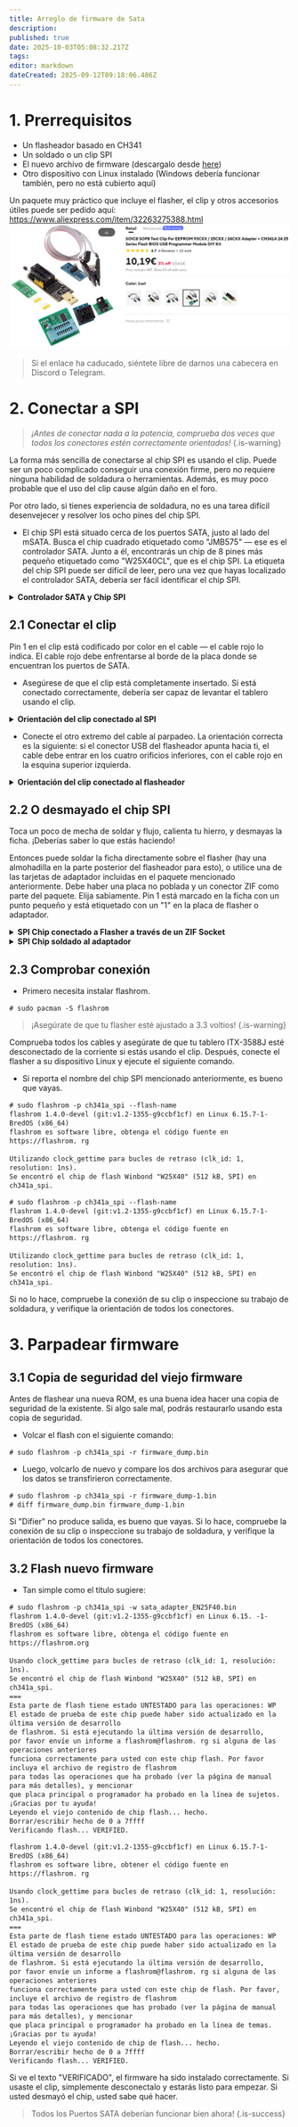 ```yaml
---
title: Arreglo de firmware de Sata
description:
published: true
date: 2025-10-03T05:08:32.217Z
tags:
editor: markdown
dateCreated: 2025-09-12T09:18:06.486Z
---
```


# 1. Prerrequisitos

- Un flasheador basado en CH341
- Un soldado o un clip SPI
- El nuevo archivo de firmware (descargalo desde [here](/wiki-itx3588j-pics/satafw/sata_adapter_en25f40.bin))
- Otro dispositivo con Linux instalado (Windows debería funcionar también, pero no está cubierto aquí)

Un paquete muy práctico que incluye el flasher, el clip y otros accesorios útiles puede ser pedido aquí:
https://www.aliexpress.com/item/32263275388.html
![spi-flasher.png](/wiki-itx3588j-pics/spi-flasher.png)

> Si el enlace ha caducado, siéntete libre de darnos una cabecera en Discord o Telegram.

# 2. Conectar a SPI

> _¡Antes de conectar nada a la potencia, comprueba dos veces que todos los conectores estén correctamente orientados!_
> {.is-warning}

La forma más sencilla de conectarse al chip SPI es usando el clip. Puede ser un poco complicado conseguir una conexión firme, pero no requiere ninguna habilidad de soldadura o herramientas. Además, es muy poco probable que el uso del clip cause algún daño en el foro.

Por otro lado, si tienes experiencia de soldadura, no es una tarea difícil desenvejecer y resolver los ocho pines del chip SPI.

- El chip SPI está situado cerca de los puertos SATA, justo al lado del mSATA. Busca el chip cuadrado etiquetado como "JMB575" — ese es el controlador SATA. Junto a él, encontrarás un chip de 8 pines más pequeño etiquetado como "W25X40CL", que es el chip SPI. La etiqueta del chip SPI puede ser difícil de leer, pero una vez que hayas localizado el controlador SATA, debería ser fácil identificar el chip SPI.

<details><summary><b>Controlador SATA y Chip SPI</b></summary>

![sata-controller-text-scaled.jpg](/wiki-itx3588j-pics/sata-controller-text-scaled.jpg)

</details>

## 2.1 Conectar el clip

Pin 1 en el clip está codificado por color en el cable — el cable rojo lo indica. El cable rojo debe enfrentarse al borde de la placa donde se encuentran los puertos de SATA.

- Asegúrese de que el clip está completamente insertado. Si está conectado correctamente, debería ser capaz de levantar el tablero usando el clip.

<details><summary><b>Orientación del clip conectado al SPI</b></summary>

![spi-clip-connected-cut.jpg](/wiki-itx3588j-pics/spi-clip-connected-cut.jpg)

</details>

- Conecte el otro extremo del cable al parpadeo. La orientación correcta es la siguiente: si el conector USB del flasheador apunta hacia ti, el cable debe entrar en los cuatro orificios inferiores, con el cable rojo en la esquina superior izquierda.

<details><summary><b>Orientación del clip conectado al flasheador</b></summary>

![flasher-clip-connected-cut-scaled.jpg](/wiki-itx3588j-pics/flasher-clip-connected-cut-scaled.jpg)

</details>

## 2.2 O desmayado el chip SPI

Toca un poco de mecha de soldar y flujo, calienta tu hierro, y desmayas la ficha. ¡Deberías saber lo que estás haciendo!

Entonces puede soldar la ficha directamente sobre el flasher (hay una almohadilla en la parte posterior del flasheador para esto), o utilice una de las tarjetas de adaptador incluidas en el paquete mencionado anteriormente.
Debe haber una placa no poblada y un conector ZIF como parte del paquete. Elija sabiamente.
Pin 1 está marcado en la ficha con un punto pequeño y está etiquetado con un "1" en la placa de flasher o adaptador.

<details><summary><b>SPI Chip conectado a Flasher a través de un ZIF Socket</b></summary>

![zif-socket-cut-scaled.jpg](/wiki-itx3588j-pics/zif-socket-cut-scaled.jpg)

</details>

<details><summary><b>SPI Chip soldado al adaptador</b></summary>

![spi-soldered-cut.jpg](/wiki-itx3588j-pics/spi-soldered-cut.jpg)

</details>

## 2.3 Comprobar conexión

- Primero necesita instalar flashrom.

```
# sudo pacman -S flashrom
```

> ¡Asegúrate de que tu flasher esté ajustado a 3.3 voltios!
> {.is-warning}

Comprueba todos los cables y asegúrate de que tu tablero ITX-3588J esté desconectado de la corriente si estás usando el clip.
Después, conecte el flasher a su dispositivo Linux y ejecute el siguiente comando.

- Si reporta el nombre del chip SPI mencionado anteriormente, es bueno que vayas.

```
# sudo flashrom -p ch341a_spi --flash-name
flashrom 1.4.0-devel (git:v1.2-1355-g9ccbf1cf) en Linux 6.15.7-1-BredOS (x86_64)
flashrom es software libre, obtenga el código fuente en https://flashrom. rg

Utilizando clock_gettime para bucles de retraso (clk_id: 1, resolution: 1ns).
Se encontró el chip de flash Winbond "W25X40" (512 kB, SPI) en ch341a_spi.
```

```
# sudo flashrom -p ch341a_spi --flash-name
flashrom 1.4.0-devel (git:v1.2-1355-g9ccbf1cf) en Linux 6.15.7-1-BredOS (x86_64)
flashrom es software libre, obtenga el código fuente en https://flashrom. rg

Utilizando clock_gettime para bucles de retraso (clk_id: 1, resolution: 1ns).
Se encontró el chip de flash Winbond "W25X40" (512 kB, SPI) en ch341a_spi.
```

Si no lo hace, compruebe la conexión de su clip o inspeccione su trabajo de soldadura, y verifique la orientación de todos los conectores.

# 3. Parpadear firmware

## 3.1 Copia de seguridad del viejo firmware

Antes de flashear una nueva ROM, es una buena idea hacer una copia de seguridad de la existente.
Si algo sale mal, podrás restaurarlo usando esta copia de seguridad.

- Volcar el flash con el siguiente comando:

```
# sudo flashrom -p ch341a_spi -r firmware_dump.bin
```

- Luego, volcarlo de nuevo y compare los dos archivos para asegurar que los datos se transfirieron correctamente.

```
# sudo flashrom -p ch341a_spi -r firmware_dump-1.bin
# diff firmware_dump.bin firmware_dump-1.bin
```

Si "Difier" no produce salida, es bueno que vayas.
Si lo hace, compruebe la conexión de su clip o inspeccione su trabajo de soldadura, y verifique la orientación de todos los conectores.

## 3.2 Flash nuevo firmware

- Tan simple como el título sugiere:

```
# sudo flashrom -p ch341a_spi -w sata_adapter_EN25F40.bin 
flashrom 1.4.0-devel (git:v1.2-1355-g9ccbf1cf) en Linux 6.15. -1-BredOS (x86_64)
flashrom es software libre, obtenga el código fuente en https://flashrom.org

Usando clock_gettime para bucles de retraso (clk_id: 1, resolución: 1ns).
Se encontró el chip de flash Winbond "W25X40" (512 kB, SPI) en ch341a_spi.
===
Esta parte de flash tiene estado UNTESTADO para las operaciones: WP
El estado de prueba de este chip puede haber sido actualizado en la última versión de desarrollo
de flashrom. Si está ejecutando la última versión de desarrollo,
por favor envíe un informe a flashrom@flashrom. rg si alguna de las operaciones anteriores
funciona correctamente para usted con este chip flash. Por favor incluya el archivo de registro de flashrom
para todas las operaciones que ha probado (ver la página de manual para más detalles), y mencionar
que placa principal o programador ha probado en la línea de sujetos.
¡Gracias por tu ayuda!
Leyendo el viejo contenido de chip flash... hecho.
Borrar/escribir hecho de 0 a 7ffff
Verificando flash... VERIFIED.
```

```
flashrom 1.4.0-devel (git:v1.2-1355-g9ccbf1cf) en Linux 6.15.7-1-BredOS (x86_64)
flashrom es software libre, obtener el código fuente en https://flashrom. rg

Usando clock_gettime para bucles de retraso (clk_id: 1, resolución: 1ns).
Se encontró el chip de flash Winbond "W25X40" (512 kB, SPI) en ch341a_spi.
===
Esta parte de flash tiene estado UNTESTADO para las operaciones: WP
El estado de prueba de este chip puede haber sido actualizado en la última versión de desarrollo
de flashrom. Si está ejecutando la última versión de desarrollo,
por favor envíe un informe a flashrom@flashrom. rg si alguna de las operaciones anteriores
funciona correctamente para usted con este chip de flash. Por favor, incluye el archivo de registro de flashrom
para todas las operaciones que has probado (ver la página de manual para más detalles), y mencionar
que placa principal o programador ha probado en la línea de temas.
¡Gracias por tu ayuda!
Leyendo el viejo contenido de chip de flash... hecho.
Borrar/escribir hecho de 0 a 7ffff
Verificando flash... VERIFIED.
```

Si ve el texto "VERIFICADO", el firmware ha sido instalado correctamente. Si usaste el clip, simplemente desconectalo y estarás listo para empezar. Si usted desmayó el chip, usted sabe qué hacer.

> Todos los Puertos SATA deberían funcionar bien ahora!
> {.is-success}
